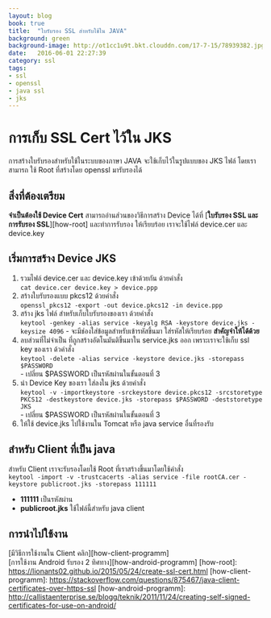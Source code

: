 ```yaml
---
layout: blog
book: true
title:  "ใบรับรอง SSL สำหรับใช้ใน JAVA"
background: green
background-image: http://ot1cc1u9t.bkt.clouddn.com/17-7-15/78939382.jpg
date:   2016-06-01 22:27:39
category: ssl
tags:
- ssl
- openssl
- java ssl
- jks
---
```


# การเก็บ SSL Cert ไว้ใน JKS
การสร้างใบรับรองสำหรับใช้ในระบบของภาษา JAVA จะใช้เก็บไว้ในรูปแบบของ JKS ไฟล์ โดยเราสามารถ ใช้ Root ที่สร้างโดย openssl มารับรองได้

## สิ่งที่ต้องเตรียม
**จำเป็นต้องใช้ Device Cert**
สามารถอ่านส่วนของวิธีการสร้าง Device ได้ที่ [**ใบรับรอง SSL และการรับรอง SSL**][how-root] และทำการรับรอง ให้เรียบร้อย เราจะใช้ไฟล์ device.cer และ device.key  

## เริ่มการสร้าง Device JKS
  1. รวมไฟล์ device.cer และ device.key เข้าด้วยกัน ด้วยคำสั่ง  
  `cat device.cer device.key > device.ppp`  
  2. สร้างใบรับรองแบบ pkcs12 ด้วยคำสั่ง  
  `openssl pkcs12 -export -out device.pkcs12 -in device.ppp`  
  3. สร้าง jks ไฟล์ สำหรับเก็บใบรับรองของเรา ด้วยคำสั่ง  
  `keytool -genkey -alias service -keyalg RSA -keystore device.jks -keysize 4096`
    - จะมีช่องใส่ข้อมูลสำหรับเข้ารหัสขึ้นมา ใส่รหัสให้เรียบร้อย **สำคัญจำให้ได้ด้วย**  
  4. ลบส่วนที่ไม่จำเป็น ที่ถูกสร้างอัตโนมันติขึ้นมาใน service.jks ออก เพราะเราจะใช้เก็บ ssl key ของเรา ด้วคำสั่ง   
  `keytool -delete -alias service -keystore device.jks -storepass $PASSWORD`  
    - เปลี่ยน $PASSWORD เป็นรหัสผ่านในขั้นตอนที่ 3  
  5. นำ Device Key ของเรา ใส่ลงใน jks ด้วยคำสั่ง  
  `keytool -v -importkeystore -srckeystore device.pkcs12 -srcstoretype PKCS12 -destkeystore device.jks -storepass $PASSWORD -deststoretype JKS`  
    - เปลี่ยน $PASSWORD เป็นรหัสผ่านในขั้นตอนที่ 3  
  6. ให้ใช้ device.jks ไปใช้งานใน Tomcat หรือ java service อื่นที่รองรับ  


## สำหรับ Client ที่เป็น java
สำหรับ Client เราจะรับรองโดยใช้ Root ที่เราสร้างขึ้นมาโดยใช้คำสั่ง  
`keytool -import -v -trustcacerts -alias service -file rootCA.cer -keystore publicroot.jks -storepass 111111`
  - **111111** เป็นรหัสผ่าน
  - **publicroot.jks** ใช้ไฟล์นี้สำหรับ java client

## การนำไปใช้งาน

[มีวิธีการใช้งานใน Client คลิก][how-client-programm]  
[การใช้งาน Android รับรอง 2 ทิศทาง][how-android-programm]
[how-root]: https://lionants02.github.io/2015/05/24/create-ssl-cert.html
[how-client-programm]: https://stackoverflow.com/questions/875467/java-client-certificates-over-https-ssl
[how-android-programm]: http://callistaenterprise.se/blogg/teknik/2011/11/24/creating-self-signed-certificates-for-use-on-android/
